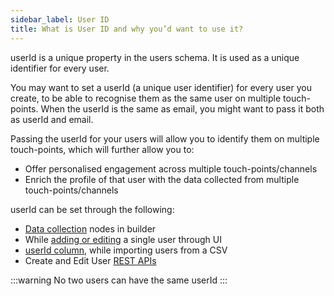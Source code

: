 ```yaml
---
sidebar_label: User ID
title: What is User ID and why you’d want to use it?
---
```


userId is a unique property in the users schema. It is used as a unique identifier for every user.

You may want to set a userId (a unique user identifier) for every user you create, to be able to recognise them as the same user on multiple touch-points. When the userId is the same as email, you might want to pass it both as userId and email. 

Passing the userId for your users will allow you to identify them on multiple touch-points, which will further allow you to:

- Offer personalised engagement across multiple touch-points/channels
- Enrich the profile of that user with the data collected from multiple touch-points/channels

userId can be set through the following:

- [Data collection](https://docs.yellow.ai/docs/platform_concepts/engagement/cdp/enriching_user_profiles/builder_capture_data/#3-using-builder-to-create--update-user-records-in-users-table) nodes in builder
- While [adding or editing](../user_data_segments/manage_user_data#add--edit-users) a single user through UI
- [userId column](./create_audience_group_csv#using-the-userid-column-to-identify-users), while importing users from a CSV
- Create and Edit User [REST APIs](./send_user_data_event_rest_api)

:::warning
No two users can have the same userId
:::
